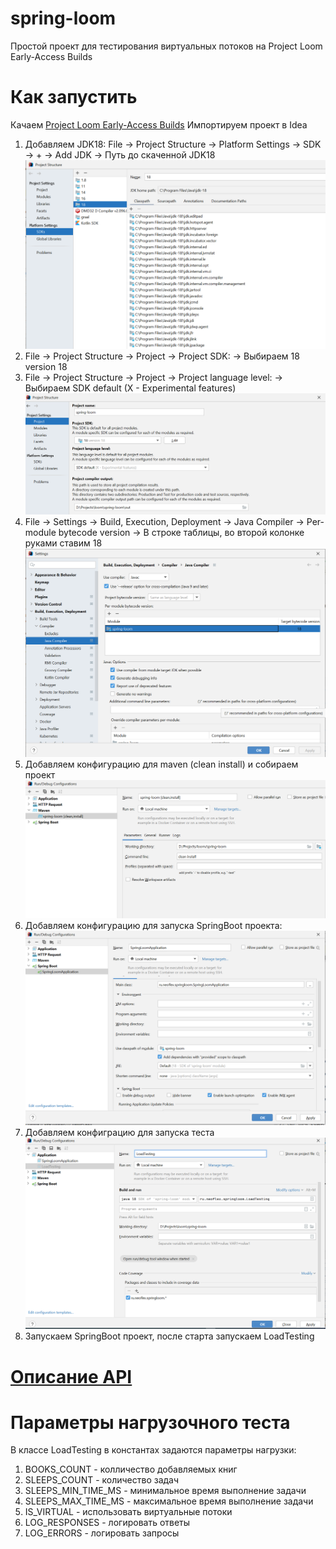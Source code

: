 # spring-loom
Простой проект для тестирования виртуальных потоков на Project Loom Early-Access Builds

# Как запустить
Качаем [Project Loom Early-Access Builds](https://jdk.java.net/loom/)
Импортируем проект в Idea
1. Добавляем JDK18: File -> Project Structure -> Platform Settings -> SDK -> + -> Add JDK -> Путь до скаченной JDK18 ![](https://github.com/romanmorenko/spring-loom/blob/d109c783a8c297dc5793fb62540d4cf68d667947/JDK.png)
2. File -> Project Structure -> Project -> Project SDK: -> Выбираем 18 version 18 
3. File -> Project Structure -> Project -> Project language level: -> Выбираем SDK default (X - Experimental features) ![](https://github.com/romanmorenko/spring-loom/blob/d109c783a8c297dc5793fb62540d4cf68d667947/JDK2.png)
4. File -> Settings -> Build, Execution, Deployment -> Java Compiler -> Per-module bytecode version -> В строке таблицы, во второй колонке руками ставим 18 ![](https://github.com/romanmorenko/spring-loom/blob/d109c783a8c297dc5793fb62540d4cf68d667947/JDK3.png)
5. Добавляем конфигурацию для maven  (clean install) и собираем проект ![](https://github.com/romanmorenko/spring-loom/blob/d109c783a8c297dc5793fb62540d4cf68d667947/JDK_m.png)
7. Добавляем конфигурацию для запуска SpringBoot проекта: ![](https://github.com/romanmorenko/spring-loom/blob/d109c783a8c297dc5793fb62540d4cf68d667947/JDK4.png)
8. Добавляем конфиграцию для запуска теста ![](https://github.com/romanmorenko/spring-loom/blob/d109c783a8c297dc5793fb62540d4cf68d667947/JDK5.png)
9. Запускаем  SpringBoot проект, после старта запускаем LoadTesting

# [Описание API](http://localhost:8083/swagger-ui/#)


# Параметры нагрузочного теста
В классе LoadTesting в константах задаются параметры нагрузки:
1. BOOKS_COUNT - колличество добавляемых книг
2. SLEEPS_COUNT - количество задач
3. SLEEPS_MIN_TIME_MS - минимальное время выполнение задачи
4. SLEEPS_MAX_TIME_MS - максимальное время выполнение задачи
5. IS_VIRTUAL - использовать виртуальные потоки
6. LOG_RESPONSES - логировать ответы
7. LOG_ERRORS - логировать запросы
